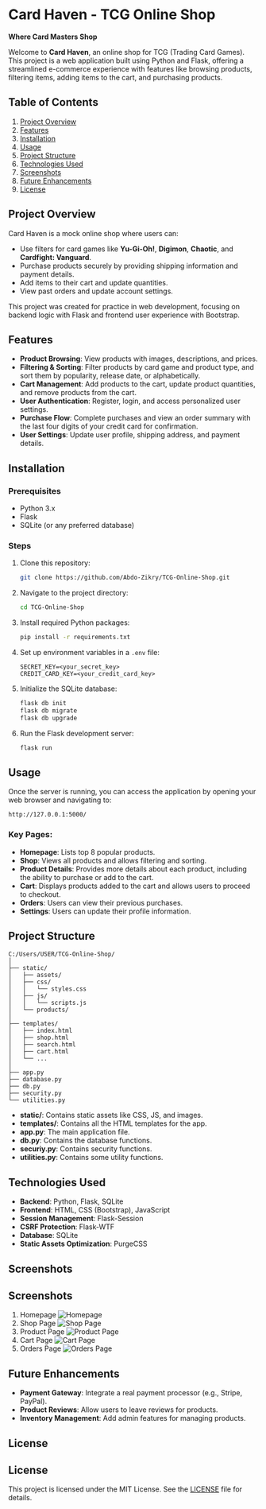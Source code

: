 
# Card Haven - TCG Online Shop

**Where Card Masters Shop**

Welcome to **Card Haven**, an online shop for TCG (Trading Card Games). This project is a web application built using Python and Flask, offering a streamlined e-commerce experience with features like browsing products, filtering items, adding items to the cart, and purchasing products.

## Table of Contents
1. [Project Overview](#project-overview)
2. [Features](#features)
3. [Installation](#installation)
4. [Usage](#usage)
5. [Project Structure](#project-structure)
6. [Technologies Used](#technologies-used)
7. [Screenshots](#screenshots)
8. [Future Enhancements](#future-enhancements)
9. [License](#license)

## Project Overview

Card Haven is a mock online shop where users can:
- Use filters for card games like **Yu-Gi-Oh!**, **Digimon**, **Chaotic**, and **Cardfight: Vanguard**.
- Purchase products securely by providing shipping information and payment details.
- Add items to their cart and update quantities.
- View past orders and update account settings.

This project was created for practice in web development, focusing on backend logic with Flask and frontend user experience with Bootstrap.

## Features

- **Product Browsing**: View products with images, descriptions, and prices.
- **Filtering & Sorting**: Filter products by card game and product type, and sort them by popularity, release date, or alphabetically.
- **Cart Management**: Add products to the cart, update product quantities, and remove products from the cart.
- **User Authentication**: Register, login, and access personalized user settings.
- **Purchase Flow**: Complete purchases and view an order summary with the last four digits of your credit card for confirmation.
- **User Settings**: Update user profile, shipping address, and payment details.

## Installation

### Prerequisites

- Python 3.x
- Flask
- SQLite (or any preferred database)

### Steps

1. Clone this repository:
   ```bash
   git clone https://github.com/Abdo-Zikry/TCG-Online-Shop.git
   ```
2. Navigate to the project directory:
   ```bash
   cd TCG-Online-Shop
   ```
3. Install required Python packages:
   ```bash
   pip install -r requirements.txt
   ```
4. Set up environment variables in a `.env` file:
   ```env
   SECRET_KEY=<your_secret_key>
   CREDIT_CARD_KEY=<your_credit_card_key>
   ```
5. Initialize the SQLite database:
   ```bash
   flask db init
   flask db migrate
   flask db upgrade
   ```
6. Run the Flask development server:
   ```bash
   flask run
   ```

## Usage

Once the server is running, you can access the application by opening your web browser and navigating to:
```
http://127.0.0.1:5000/
```

### Key Pages:
- **Homepage**: Lists top 8 popular products.
- **Shop**: Views all products and allows filtering and sorting.
- **Product Details**: Provides more details about each product, including the ability to purchase or add to the cart.
- **Cart**: Displays products added to the cart and allows users to proceed to checkout.
- **Orders**: Users can view their previous purchases.
- **Settings**: Users can update their profile information.

## Project Structure

```
C:/Users/USER/TCG-Online-Shop/
│
├── static/
│   ├── assets/
│   ├── css/
│   │   └── styles.css
│   ├── js/
│   │   └── scripts.js
│   └── products/
│
├── templates/
│   ├── index.html
│   ├── shop.html
│   ├── search.html
│   ├── cart.html
│   └── ...
│
├── app.py
├── database.py
├── db.py
├── security.py
└── utilities.py
```

- **static/**: Contains static assets like CSS, JS, and images.
- **templates/**: Contains all the HTML templates for the app.
- **app.py**: The main application file.
- **db.py**: Contains the database functions.
- **securiy.py**: Contains security functions.
- **utilities.py**: Contains some utility functions.

## Technologies Used

- **Backend**: Python, Flask, SQLite
- **Frontend**: HTML, CSS (Bootstrap), JavaScript
- **Session Management**: Flask-Session
- **CSRF Protection**: Flask-WTF
- **Database**: SQLite
- **Static Assets Optimization**: PurgeCSS

## Screenshots

## Screenshots

1. Homepage
![Homepage](static/assets/README%20Images/Home.png)
2. Shop Page
![Shop Page](static/assets/README%20Images/Shop.png)
3. Product Page
![Product Page](static/assets/README%20Images/Product.png) 
4. Cart Page
![Cart Page](static/assets/README%20Images/Cart.png) 
5. Orders Page
![Orders Page](static/assets/README%20Images/Orders.png)  


## Future Enhancements

- **Payment Gateway**: Integrate a real payment processor (e.g., Stripe, PayPal).
- **Product Reviews**: Allow users to leave reviews for products.
- **Inventory Management**: Add admin features for managing products.

## License

## License

This project is licensed under the MIT License. See the [LICENSE](LICENSE) file for details.